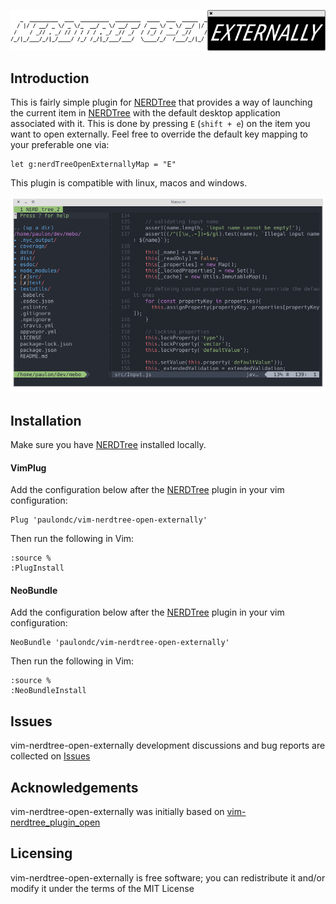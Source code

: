 <p align="center">
  <img src="data/logo.png?v=1"/>
</p>

## Introduction
This is fairly simple plugin for [NERDTree](https://github.com/scrooloose/nerdtree) that provides a way of launching the current item in [NERDTree](https://github.com/scrooloose/nerdtree) with the default desktop application associated with it. This is done by pressing `E` (`shift + e`) on the item you want to open externally. Feel free to override the default key mapping to your preferable one via:

```vim
let g:nerdTreeOpenExternallyMap = "E"
```

This plugin is compatible with linux, macos and windows.

<p align="center">
  <img src="data/clip.gif?v=1"/>
</p>

## Installation

Make sure you have [NERDTree](https://github.com/scrooloose/nerdtree) installed locally.

#### VimPlug

Add the configuration below after the [NERDTree](https://github.com/scrooloose/nerdtree) plugin in your vim configuration:

```vim
Plug 'paulondc/vim-nerdtree-open-externally'
```

Then run the following in Vim:

```vim
:source %
:PlugInstall
```

#### NeoBundle
Add the configuration below after the [NERDTree](https://github.com/scrooloose/nerdtree) plugin in your vim configuration:

```vim
NeoBundle 'paulondc/vim-nerdtree-open-externally'
```

Then run the following in Vim:

```vim
:source %
:NeoBundleInstall
```

## Issues
vim-nerdtree-open-externally development discussions and bug reports are collected on [Issues](https://github.com/paulondc/vim-nerdtree-open-externally/issues)

## Acknowledgements
vim-nerdtree-open-externally was initially based on [vim-nerdtree_plugin_open](https://github.com/woelke/vim-nerdtree_plugin_open)

## Licensing
vim-nerdtree-open-externally is free software; you can redistribute it and/or modify it under the terms of the MIT License
